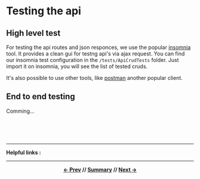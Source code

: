 # Testing the api

## High level test

For testing the api routes and json responces, we use the popular [insomnia](https://insomnia.rest/) tool. It provides a clean gui for testng api's via ajax request.
You can find our insomnia test configuration in the `/tests/ApiCrudTests` folder. Just import it on insomnia, you will see the list of tested cruds.

It's also possible to use other tools, like [postman](https://www.getpostman.com/) another popular client.

## End to end testing

Comming...

<br>
<br>
<br>
<hr>

**Helpful links :**

<hr>
<div align="center">

**[<- Prev](../README.md) // [Summary](../README.md) // [Next ->](../README.md)**

</div>